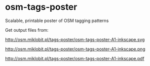 osm-tags-poster
===============

Scalable, printable poster of OSM tagging patterns

Get output files from:

  http://osm.miklobit.pl/tags-poster/osm-tags-poster-A1-inkscape.svg

  http://osm.miklobit.pl/tags-poster/osm-tags-poster-A1-inkscape.png

  http://osm.miklobit.pl/tags-poster/osm-tags-poster-A1-inkscape.pdf
  
